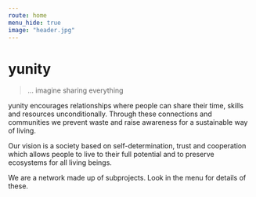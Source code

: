 ```yaml
---
route: home
menu_hide: true
image: "header.jpg"
---
```


# yunity

> ... imagine sharing everything

yunity encourages relationships where people can share their time, skills and resources unconditionally. Through these connections and communities we prevent waste and raise awareness for a sustainable way of living.

Our vision is a society based on self-determination, trust and cooperation which allows people to live to their full potential and to preserve ecosystems for all living beings.

We are a network made up of subprojects. Look in the menu for details of these.